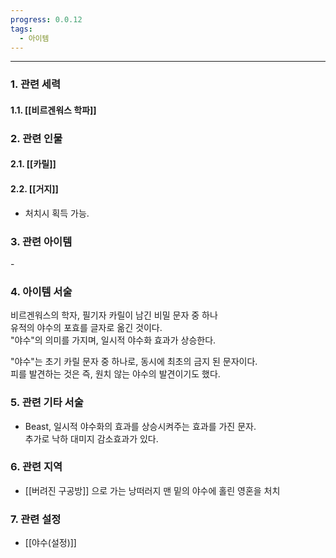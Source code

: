 ```yaml
---
progress: 0.0.12
tags:
  - 아이템
---
```

---
### 1. 관련 세력 
#### 1.1. [[비르겐워스 학파]]

### 2. 관련 인물
#### 2.1. [[카릴]]
#### 2.2. [[거지]]
- 처치시 획득 가능.

### 3. 관련 아이템
\-

### 4. 아이템 서술
비르겐워스의 학자, 필기자 카릴이 남긴 비밀 문자 중 하나  
유적의 야수의 포효를 글자로 옮긴 것이다.  
"야수"의 의미를 가지며, 일시적 야수화 효과가 상승한다.  
  
"야수"는 초기 카릴 문자 중 하나로, 동시에 최초의 금지 된 문자이다.  
피를 발견하는 것은 즉, 원치 않는 야수의 발견이기도 했다.

### 5. 관련 기타 서술
- Beast, 일시적 야수화의 효과를 상승시켜주는 효과를 가진 문자.  
추가로 낙하 대미지 감소효과가 있다.

### 6. 관련 지역
- [[버려진 구공방]] 으로 가는 낭떠러지 맨 밑의 야수에 홀린 영혼을 처치

### 7. 관련 설정
- [[야수(설정)]]